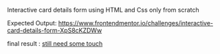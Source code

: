 Interactive card details form using HTML and Css only from scratch


Expected Output: https://www.frontendmentor.io/challenges/interactive-card-details-form-XpS8cKZDWw


final result : [still need some touch](<final result.png>)